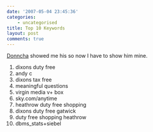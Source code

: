 ```yaml
---
date: '2007-05-04 23:45:36'
categories:
    - uncategorised
title: Top 10 Keywords
layout: post
comments: true
---
```

[Donncha](http://ocaoimh.ie/2007/05/04/top-10-dodgy-website-keywords/)
showed me his so now I have to show him mine.
1.  dixons duty free
2.  andy c
3.  dixons tax free
4.  meaningful questions
5.  virgin media v+ box
6.  sky.com/anytime
7.  heathrow duty free shopping
8.  dixons duty free gatwick
9.  duty free shopping heathrow
10. dbms\_stats+siebel

